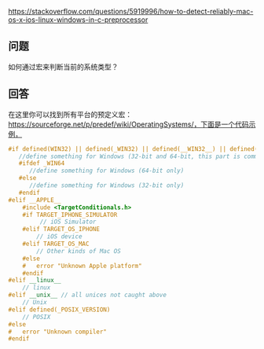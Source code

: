 <https://stackoverflow.com/questions/5919996/how-to-detect-reliably-mac-os-x-ios-linux-windows-in-c-preprocessor>

## 问题

如何通过宏来判断当前的系统类型？

## 回答

在这里你可以找到所有平台的预定义宏：https://sourceforge.net/p/predef/wiki/OperatingSystems/，下面是一个代码示例，

```c++
#if defined(WIN32) || defined(_WIN32) || defined(__WIN32__) || defined(__NT__)
   //define something for Windows (32-bit and 64-bit, this part is common)
   #ifdef _WIN64
      //define something for Windows (64-bit only)
   #else
      //define something for Windows (32-bit only)
   #endif
#elif __APPLE__
    #include <TargetConditionals.h>
    #if TARGET_IPHONE_SIMULATOR
         // iOS Simulator
    #elif TARGET_OS_IPHONE
        // iOS device
    #elif TARGET_OS_MAC
        // Other kinds of Mac OS
    #else
    #   error "Unknown Apple platform"
    #endif
#elif __linux__
    // linux
#elif __unix__ // all unices not caught above
    // Unix
#elif defined(_POSIX_VERSION)
    // POSIX
#else
#   error "Unknown compiler"
#endif
```
